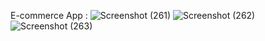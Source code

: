 E-commerce App :
![Screenshot (261)](https://github.com/SahilAgrwl/E-commerce-App/assets/110213349/0337abb0-0522-45c1-85e0-59ba05bb1c85)
![Screenshot (262)](https://github.com/SahilAgrwl/E-commerce-App/assets/110213349/5051281f-c8a6-4f78-b1ba-e189efdeed34)
![Screenshot (263)](https://github.com/SahilAgrwl/E-commerce-App/assets/110213349/3384f8e0-15b5-4125-848e-172d155e8043)
